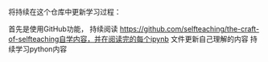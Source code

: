 将持续在这个仓库中更新学习过程：

首先是使用GitHub功能，
持续阅读 https://github.com/selfteaching/the-craft-of-selfteaching自学内容，并在阅读完的每个ipynb 文件更新自己理解的内容
持续学习python内容
